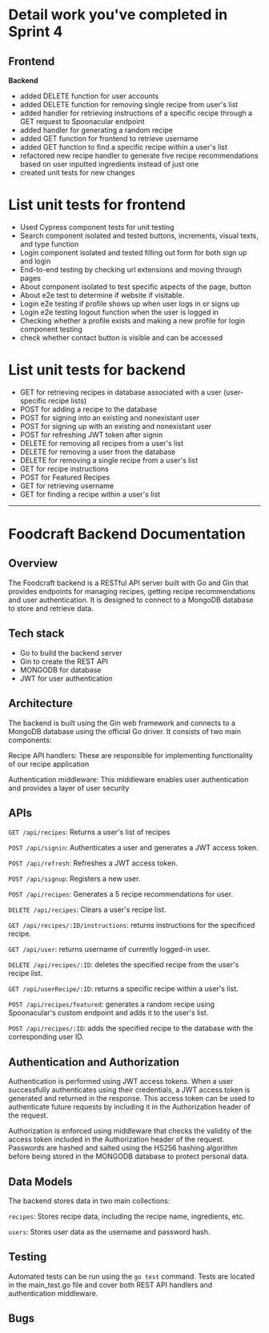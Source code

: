 
# Detail work you've completed in Sprint 4
**Frontend**
- 

**Backend**
- added DELETE function for user accounts
- added DELETE function for removing single recipe from user's list
- added handler for retrieving instructions of a specific recipe through a GET request to Spoonacular endpoint
- added handler for generating a random recipe
- added GET function for frontend to retrieve username
- added GET function to find a specific recipe within a user's list
- refactored new recipe handler to generate five recipe recommendations based on user inputted ingredients instead of just one
- created unit tests for new changes
# List unit tests for frontend
- Used Cypress component tests for unit testing
- Search component isolated and tested buttons, increments, visual texts, and type function
- Login component isolated and tested filling out form for both sign up and login
- End-to-end testing by checking url extensions and moving through pages
- About component isolated to test specific aspects of the page, button
- About e2e test to determine if website if visitable.
- Login e2e testing if profile shows up when user logs in or signs up
- Login e2e testing logout function when the user is logged in
- Checking whether a profile exists and making a new profile for login component testing
- check whether contact button is visible and can be accessed

# List unit tests for backend
- GET for retrieving recipes in database associated with a user (user-specific recipe lists)
- POST for adding a recipe to the database
- POST for signing into an existing and nonexistant user
- POST for signing up with an existing and nonexistant user
- POST for refreshing JWT token after signin
- DELETE for removing all recipes from a user's list
- DELETE for removing a user from the database
- DELETE for removing a single recipe from a user's list
- GET for recipe instructions
- POST for Featured Recipes
- GET for retrieving username
- GET for finding a recipe within a user's list

------------

# Foodcraft Backend Documentation
## Overview
The Foodcraft backend is a RESTful API server built with Go and Gin that provides endpoints for managing recipes, getting recipe recommendations and user authentication. It is designed to connect to a MongoDB database to store and retrieve data.
## Tech stack
- Go to build the backend server
- Gin to create the REST API
- MONGODB for database
- JWT for user authentication

## Architecture
The backend is built using the Gin web framework and connects to a MongoDB database using the official Go driver. It consists of two main components:

Recipe API handlers: These are responsible for implementing functionality of our recipe application 

Authentication middleware: This middleware enables user authentication and provides a layer of user security
## APIs
`GET /api/recipes`: Returns a user's list of recipes

`POST /api/signin`: Authenticates a user and generates a JWT access token.

`POST /api/refresh`: Refreshes a JWT access token.

`POST /api/signup`: Registers a new user.

`POST /api/recipes`: Generates a 5 recipe recommendations for user.

`DELETE /api/recipes`: Clears a user's recipe list.

`GET /api/recipes/:ID/instructions`: returns instructions for the specificed recipe.

`GET /api/user`: returns username of currently logged-in user.

`DELETE /api/recipes/:ID`: deletes the specified recipe from the user's recipe list.

`GET /api/userRecipe/:ID`: returns a specific recipe within a user's list.

`POST /api/recipes/featured`: generates a random recipe using Spoonacular's custom endpoint and adds it to the user's list.

`POST /api/recipes/:ID`: adds the specified recipe to the database with the corresponding user ID.

## Authentication and Authorization
Authentication is performed using JWT access tokens. When a user successfully authenticates using their credentials, a JWT access token is generated and returned in the response. This access token can be used to authenticate future requests by including it in the Authorization header of the request.

Authorization is enforced using middleware that checks the validity of the access token included in the Authorization header of the request. 
Passwords are hashed and salted using the HS256 hashing algorithm before being stored in the MONGODB database to protect personal data.
## Data Models
The backend stores data in two main collections:

`recipes`: Stores recipe data, including the recipe name, ingredients, etc.

`users`: Stores user data as the username and password hash.

## Testing
Automated tests can be run using the `go test` command. Tests are located in the main_test.go file and cover both REST API handlers and authentication middleware.
## Bugs
